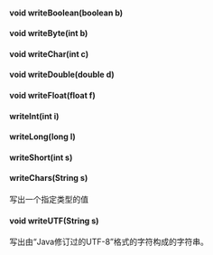 #### void writeBoolean(boolean b)
#### void writeByte(int b)
#### void writeChar(int c)
#### void writeDouble(double d)
#### void writeFloat(float f)
#### writeInt(int i)
#### writeLong(long l)
#### writeShort(int s)
#### writeChars(String s)
写出一个指定类型的值

#### void writeUTF(String s)
写出由“Java修订过的UTF-8”格式的字符构成的字符串。